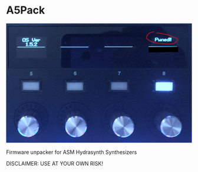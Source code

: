 # A5Pack

![pwned](./rsrc/pwned.jpg)

Firmware unpacker for ASM Hydrasynth Synthesizers

DISCLAIMER: USE AT YOUR OWN RISK!
